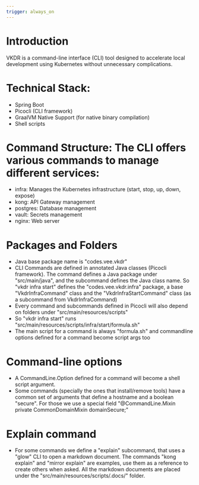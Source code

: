 ```yaml
---
trigger: always_on
---
```


# Introduction
VKDR is a command-line interface (CLI) tool designed to accelerate local development using Kubernetes without unnecessary complications.

# Technical Stack:
- Spring Boot
- Picocli (CLI framework)
- GraalVM Native Support (for native binary compilation)
- Shell scripts

# Command Structure: The CLI offers various commands to manage different services:
- infra: Manages the Kubernetes infrastructure (start, stop, up, down, expose)
- kong: API Gateway management
- postgres: Database management
- vault: Secrets management
- nginx: Web server

# Packages and Folders
- Java base package name is "codes.vee.vkdr"
- CLI Commands are defined in annotated Java classes (Picocli framework). The command defines a Java package under "src/main/java", and the subcommand defines the Java class name. So "vkdr infra start" defines the "codes.vee.vkdr.infra" package, a base "VkdrInfraCommand" class and the "VkdrInfraStartCommand" class (as a subcommand from VkdrInfraCommand)
- Every command and subcommands defined in Picocli will also depend on folders under "src/main/resources/scripts"
- So "vkdr infra start" runs "src/main/resources/scripts/infra/start/formula.sh"
- The main script for a command is always "formula.sh" and commandline options defined for a command become script args too

# Command-line options
- A CommandLine.Option defined for a command will become a shell script argument.
- Some commands (specially the ones that install/remove tools) have a common set of arguments that define a hostname and a boolean "secure". For those we use a special field "@CommandLine.Mixin private CommonDomainMixin domainSecure;"

# Explain command
- For some commands we define a "explain" subcommand, that uses a "glow" CLI to open a markdown document. The commands "kong explain" and "mirror explain" are examples, use them as a reference to create others when asked. All the markdown documents are placed under the "src/main/resources/scripts/.docs/" folder.